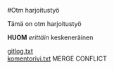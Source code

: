 #Otm harjoitustyö

Tämä on otm harjoitustyö  

**HUOM** *erittäin* keskeneräinen

[gitlog.txt](https://github.com/Ajhaa/otm-harjoitustyo/blob/master/laskarit/viikko1/gitlog.txt)  
[komentorivi.txt](https://github.com/Ajhaa/otm-harjoitustyo/blob/master/laskarit/viikko1/komentorivi.txt)
MERGE CONFLICT
